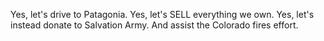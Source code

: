 Yes, let's drive to Patagonia.
Yes, let's SELL everything we own.
Yes, let's instead donate to Salvation Army.
And assist the Colorado fires effort.